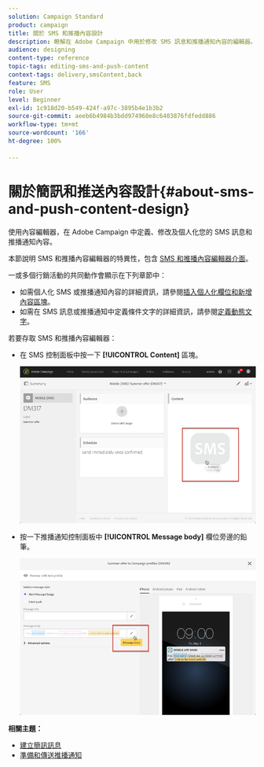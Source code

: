 ```yaml
---
solution: Campaign Standard
product: campaign
title: 關於 SMS 和推播內容設計
description: 瞭解在 Adobe Campaign 中用於修改 SMS 訊息和推播通知內容的編輯器。
audience: designing
content-type: reference
topic-tags: editing-sms-and-push-content
context-tags: delivery,smsContent,back
feature: SMS
role: User
level: Beginner
exl-id: 1c918d20-b549-424f-a97c-3895b4e1b3b2
source-git-commit: aeeb6b4984b3bdd974960e8c6403876fdfedd886
workflow-type: tm+mt
source-wordcount: '166'
ht-degree: 100%

---
```


# 關於簡訊和推送內容設計{#about-sms-and-push-content-design}

使用內容編輯器，在 Adobe Campaign 中定義、修改及個人化您的 SMS 訊息和推播通知內容。

本節說明 SMS 和推播內容編輯器的特異性，包含 [SMS 和推播內容編輯器介面](../../channels/using/sms-and-push-content-editor-interface.md)。

一或多個行銷活動的共同動作會顯示在下列章節中：

* 如需個人化 SMS 或推播通知內容的詳細資訊，請參閱[插入個人化欄位](../../designing/using/personalization.md#inserting-a-personalization-field)[和新增內容區塊](../../designing/using/personalization.md#adding-a-content-block)。
* 如需在 SMS 訊息或推播通知中定義條件文字的詳細資訊，請參閱[定義動態文字](../../channels/using/defining-dynamic-text.md)。

若要存取 SMS 和推播內容編輯器：

* 在 SMS 控制面板中按一下 **[!UICONTROL Content]** 區塊。

   ![](assets/des_sms_content.png)

* 按一下推播通知控制面板中 **[!UICONTROL Message body]** 欄位旁邊的鉛筆。

   ![](assets/des_push_body.png)

**相關主題：**

* [建立簡訊訊息](../../channels/using/creating-an-sms-message.md)
* [準備和傳送推播通知](../../channels/using/preparing-and-sending-a-push-notification.md)
